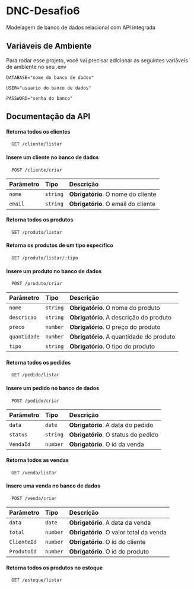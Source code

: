 # DNC-Desafio6

Modelagem de banco de dados relacional com API integrada

## Variáveis de Ambiente

Para rodar esse projeto, você vai precisar adicionar as seguintes variáveis de ambiente no seu .env

`DATABASE="nome do banco de dados"`

`USER="usuario do banco de dados"`

`PASSWORD="senha do banco"`

## Documentação da API

#### Retorna todos os clientes

```http
  GET /cliente/listar
```

#### Insere um cliente no banco de dados

```http
  POST /cliente/criar
```

| Parâmetro | Tipo     | Descrição                           |
| :-------- | :------- | :---------------------------------- |
| `nome`    | `string` | **Obrigatório**. O nome do cliente  |
| `email`   | `string` | **Obrigatório**. O email do cliente |

#### Retorna todos os produtos

```http
  GET /produto/listar
```

#### Retorna os produtos de um tipo específico

```http
  GET /produto/listar/:tipo
```

#### Insere um produto no banco de dados

```http
  POST /produto/criar
```

| Parâmetro    | Tipo     | Descrição                                |
| :----------- | :------- | :--------------------------------------- |
| `nome`       | `string` | **Obrigatório**. O nome do produto       |
| `descricao`  | `string` | **Obrigatório**. A descrição do produto  |
| `preco`      | `number` | **Obrigatório**. O preço do produto      |
| `quantidade` | `number` | **Obrigatório**. A quantidade do produto |
| `tipo`       | `string` | **Obrigatório**. O tipo do produto       |

#### Retorna todos os pedidos

```http
  GET /pedido/listar
```

#### Insere um pedido no banco de dados

```http
  POST /pedido/criar
```

| Parâmetro | Tipo     | Descrição                           |
| :-------- | :------- | :---------------------------------- |
| `data`    | `date`   | **Obrigatório**. A data do pedido   |
| `status`  | `string` | **Obrigatório**. O status do pedido |
| `VendaId` | `number` | **Obrigatório**. O id da venda      |

#### Retorna todos as vendas

```http
  GET /venda/listar
```

#### Insere uma venda no banco de dados

```http
  POST /venda/criar
```

| Parâmetro   | Tipo     | Descrição                               |
| :---------- | :------- | :-------------------------------------- |
| `data`      | `date`   | **Obrigatório**. A data da venda        |
| `total`     | `number` | **Obrigatório**. O valor total da venda |
| `ClienteId` | `number` | **Obrigatório**. O id do cliente        |
| `ProdutoId` | `number` | **Obrigatório**. O id do produto        |

#### Retorna todos os produtos no estoque

```http
  GET /estoque/listar
```
